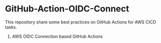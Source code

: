 # GitHub-Action-OIDC-Connect
This repository share some best practices on GitHub Actions for AWS CICD tasks.
1. AWS OIDC Connection based GitHub Actions 
